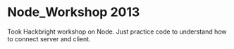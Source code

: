 Node_Workshop 2013
=============

Took Hackbright workshop on Node. Just practice code to understand how to connect server and client.
